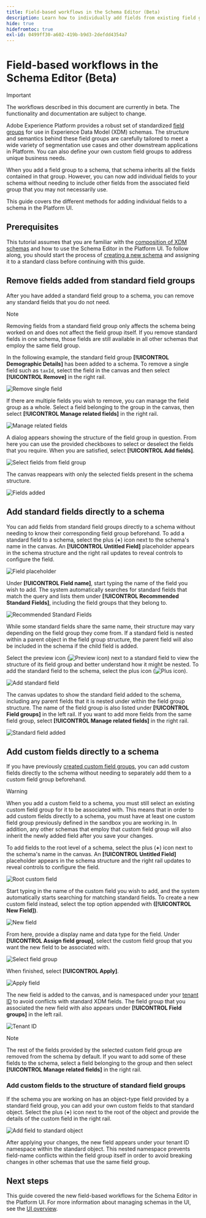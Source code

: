 ```yaml
---
title: Field-based workflows in the Schema Editor (Beta)
description: Learn how to individually add fields from existing field groups to your Experience Data Model (XDM) schemas.
hide: true
hidefromtoc: true
exl-id: 0499ff30-a602-419b-b9d3-2defdd4354a7
---
```

# Field-based workflows in the Schema Editor (Beta)

>[!IMPORTANT]
>
>The workflows described in this document are currently in beta. The functionality and documentation are subject to change.

Adobe Experience Platform provides a robust set of standardized [field groups](../schema/composition.md#field-group) for use in Experience Data Model (XDM) schemas. The structure and semantics behind these field groups are carefully tailored to meet a wide variety of segmentation use cases and other downstream applications in Platform. You can also define your own custom field groups to address unique business needs.

When you add a field group to a schema, that schema inherits all the fields contained in that group. However, you can now add individual fields to your schema without needing to include other fields from the associated field group that you may not necessarily use.

This guide covers the different methods for adding individual fields to a schema in the Platform UI.

## Prerequisites

This tutorial assumes that you are familiar with the [composition of XDM schemas](../schema/composition.md) and how to use the Schema Editor in the Platform UI. To follow along, you should start the process of [creating a new schema](./resources/schemas.md) and assigning it to a standard class before continuing with this guide.

## Remove fields added from standard field groups

After you have added a standard field group to a schema, you can remove any standard fields that you do not need. 

>[!NOTE]
>
>Removing fields from a standard field group only affects the schema being worked on and does not affect the field group itself. If you remove standard fields in one schema, those fields are still available in all other schemas that employ the same field group.

In the following example, the standard field group **[!UICONTROL Demographic Details]** has been added to a schema. To remove a single field such as `taxId`, select the field in the canvas and then select **[!UICONTROL Remove]** in the right rail.

![Remove single field](../images/ui/field-based-workflows/remove-single-field.png)

If there are multiple fields you wish to remove, you can manage the field group as a whole. Select a field belonging to the group in the canvas, then select **[!UICONTROL Manage related fields]** in the right rail.

![Manage related fields](../images/ui/field-based-workflows/manage-related-fields.png)

A dialog appears showing the structure of the field group in question. From here you can use the provided checkboxes to select or deselect the fields that you require. When you are satisfied, select **[!UICONTROL Add fields]**.

![Select fields from field group](../images/ui/field-based-workflows/select-fields.png)

The canvas reappears with only the selected fields present in the schema structure.

![Fields added](../images/ui/field-based-workflows/fields-added.png)

## Add standard fields directly to a schema

You can add fields from standard field groups directly to a schema without needing to know their corresponding field group beforehand. To add a standard field to a schema, select the plus (**+**) icon next to the schema's name in the canvas. An **[!UICONTROL Untitled Field]** placeholder appears in the schema structure and the right rail updates to reveal controls to configure the field.

![Field placeholder](../images/ui/field-based-workflows/root-custom-field.png)

Under **[!UICONTROL Field name]**, start typing the name of the field you wish to add. The system automatically searches for standard fields that match the query and lists them under **[!UICONTROL Recommended Standard Fields]**, including the field groups that they belong to.

![Recommended Standard Fields](../images/ui/field-based-workflows/standard-field-search.png)

While some standard fields share the same name, their structure may vary depending on the field group they come from. If a standard field is nested within a parent object in the field group structure, the parent field will also be included in the schema if the child field is added.

Select the preview icon (![Preview icon](../images/ui/field-based-workflows/preview-icon.png)) next to a standard field to view the structure of its field group and better understand how it might be nested. To add the standard field to the schema, select the plus icon (![Plus icon](../images/ui/field-based-workflows/add-icon.png)).

![Add standard field](../images/ui/field-based-workflows/add-standard-field.png)

The canvas updates to show the standard field added to the schema, including any parent fields that it is nested under within the field group structure. The name of the field group is also listed under **[!UICONTROL Field groups]** in the left rail. If you want to add more fields from the same field group, select **[!UICONTROL Manage related fields]** in the right rail.

![Standard field added](../images/ui/field-based-workflows/standard-field-added.png)

## Add custom fields directly to a schema

If you have previously [created custom field groups](./resources/field-groups.md#create), you can add custom fields directly to the schema without needing to separately add them to a custom field group beforehand.

>[!WARNING]
>
>When you add a custom field to a schema, you must still select an existing custom field group for it to be associated with. This means that in order to add custom fields directly to a schema, you must have at least one custom field group previously defined in the sandbox you are working in. In addition, any other schemas that employ that custom field group will also inherit the newly added field after you save your changes.

To add fields to the root level of a schema, select the plus (**+**) icon next to the schema's name in the canvas. An **[!UICONTROL Untitled Field]** placeholder appears in the schema structure and the right rail updates to reveal controls to configure the field.

![Root custom field](../images/ui/field-based-workflows/root-custom-field.png)

Start typing in the name of the custom field you wish to add, and the system automatically starts searching for matching standard fields. To create a new custom field instead, select the top option appended with **([!UICONTROL New Field])**.

![New field](../images/ui/field-based-workflows/custom-field-search.png)

From here, provide a display name and data type for the field. Under **[!UICONTROL Assign field group]**, select the custom field group that you want the new field to be associated with.

![Select field group](../images/ui/field-based-workflows/select-field-group.png)

When finished, select **[!UICONTROL Apply]**.

![Apply field](../images/ui/field-based-workflows/apply-field.png)

The new field is added to the canvas, and is namespaced under your [tenant ID](../api/getting-started.md#know-your-tenant_id) to avoid conflicts with standard XDM fields. The field group that you associated the new field with also appears under **[!UICONTROL Field groups]** in the left rail. 

![Tenant ID](../images/ui/field-based-workflows/tenantId.png)

>[!NOTE]
>
>The rest of the fields provided by the selected custom field group are removed from the schema by default. If you want to add some of these fields to the schema, select a field belonging to the group and then select **[!UICONTROL Manage related fields]** in the right rail.

### Add custom fields to the structure of standard field groups

If the schema you are working on has an object-type field provided by a standard field group, you can add your own custom fields to that standard object. Select the plus (**+**) icon next to the root of the object and provide the details of the custom field in the right rail.

![Add field to standard object](../images/ui/field-based-workflows/add-field-to-standard-object.png)

After applying your changes, the new field appears under your tenant ID namespace within the standard object. This nested namespace prevents field-name conflicts within the field group itself in order to avoid breaking changes in other schemas that use the same field group.

## Next steps

This guide covered the new field-based workflows for the Schema Editor in the Platform UI. For more information about managing schemas in the UI, see the [UI overview](./overview.md).

